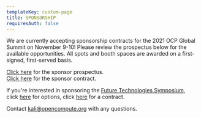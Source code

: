 ```yaml
---
templateKey: custom-page
title: SPONSORSHIP
requiresAuth: false
---
```

We are currently accepting sponsorship contracts for the 2021 OCP Global Summit on November 9-10! Please review the prospectus below for the available opportunities. All spots and booth spaces are awarded on a first-signed, first-served basis. 

[Click here](https://146a55aca6f00848c565-a7635525d40ac1c70300198708936b4e.ssl.cf1.rackcdn.com/images/cae94a8f1e6118f51edd52c8727443fb952fd2d8.pdf) for the sponsor prospectus. \
[Click here](https://146a55aca6f00848c565-a7635525d40ac1c70300198708936b4e.ssl.cf1.rackcdn.com/images/238f2e0c5dd9405d367ece7feaf8a6ed4092fb97.pdf) for the sponsor contract.

If you're interested in sponsoring the [Future Technologies Symposium](https://www.opencompute.org/summit/ocp-future-technologies-symposium), click [here](https://146a55aca6f00848c565-a7635525d40ac1c70300198708936b4e.ssl.cf1.rackcdn.com/images/895669b32ff4fd59c6b0170e088ac211c1f088cb.pdf) for options, click [here](https://146a55aca6f00848c565-a7635525d40ac1c70300198708936b4e.ssl.cf1.rackcdn.com/images/bdcb2e729bff530dcbec12b7fee1d171e90e3082.pdf) for a contract.

Contact [kali@opencompute.org](<mailto: Kali@opencompute.org>) with any questions.